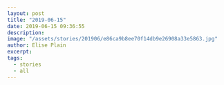 ```yaml
---
layout: post
title: "2019-06-15"
date: 2019-06-15 09:36:55
description: 
image: "/assets/stories/201906/e86ca9b8ee70f14db9e26908a33e5863.jpg"
author: Elise Plain
excerpt: 
tags: 
  - stories
  - all
---
```



<p></p>
